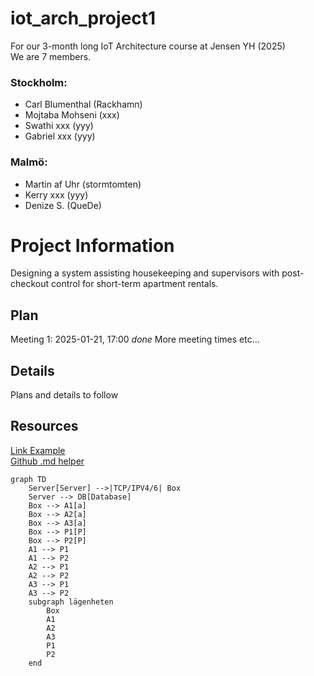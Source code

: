 # iot_arch_project1

For our 3-month long IoT Architecture course at Jensen YH (2025)  
We are 7 members.  
### Stockholm:
* Carl Blumenthal (Rackhamn)
* Mojtaba Mohseni (xxx)
* Swathi xxx (yyy)
* Gabriel xxx (yyy)
### Malmö:
* Martin af Uhr (stormtomten)
* Kerry xxx (yyy)
* Denize S. (QueDe)

# Project Information
Designing a system assisting housekeeping and supervisors with post-checkout control for short-term apartment rentals.
  
## Plan
Meeting 1: 2025-01-21, 17:00 _done_
More meeting times etc...
  
## Details
Plans and details to follow
  
## Resources
[Link Example](http://google.com)  
[Github .md helper](https://gist.github.com/allysonsilva/85fff14a22bbdf55485be947566cc09e)  

```mermaid
graph TD
    Server[Server] -->|TCP/IPV4/6| Box
    Server --> DB[Database]
    Box --> A1[a]
    Box --> A2[a]
    Box --> A3[a]
    Box --> P1[P]
    Box --> P2[P]
    A1 --> P1
    A1 --> P2
    A2 --> P1
    A2 --> P2
    A3 --> P1
    A3 --> P2
    subgraph lägenheten
        Box
        A1
        A2
        A3
        P1
        P2
    end
```

